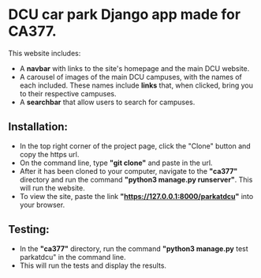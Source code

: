 # DCU car park Django app made for CA377.
This website includes:
* A **navbar** with links to the site's homepage and the main DCU website.
* A carousel of images of the main DCU campuses, with the names of each included. These names include **links** that, when clicked, bring you to their respective campuses.
* A **searchbar** that allow users to search for campuses.

## Installation:
* In the top right corner of the project page, click the "Clone" button and copy the https url.
* On the command line, type **"git clone"** and paste in the url.
* After it has been cloned to your computer, navigate to the **"ca377"** directory and run the command **"python3 manage.py runserver"**. This will run the website.
* To view the site, paste the link **"https://127.0.0.1:8000/parkatdcu"** into your browser.

## Testing:
* In the **"ca377"** directory, run the command **"python3 manage.py** test parkatdcu" in the command line.
* This will run the tests and display the results.